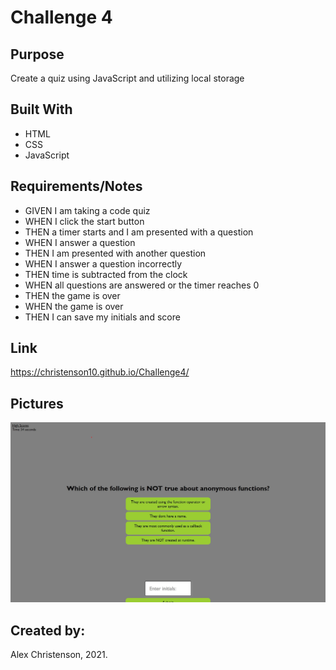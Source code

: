 # Challenge 4

## Purpose
Create a quiz using JavaScript and utilizing local storage

## Built With
* HTML
* CSS
* JavaScript

## Requirements/Notes
* GIVEN I am taking a code quiz
* WHEN I click the start button
* THEN a timer starts and I am presented with a question
* WHEN I answer a question
* THEN I am presented with another question
* WHEN I answer a question incorrectly
* THEN time is subtracted from the clock
* WHEN all questions are answered or the timer reaches 0
* THEN the game is over
* WHEN the game is over
* THEN I can save my initials and score

## Link
https://christenson10.github.io/Challenge4/

## Pictures

![Screenshot1](Screenshot.jpg)

## Created by:
Alex Christenson, 2021.

